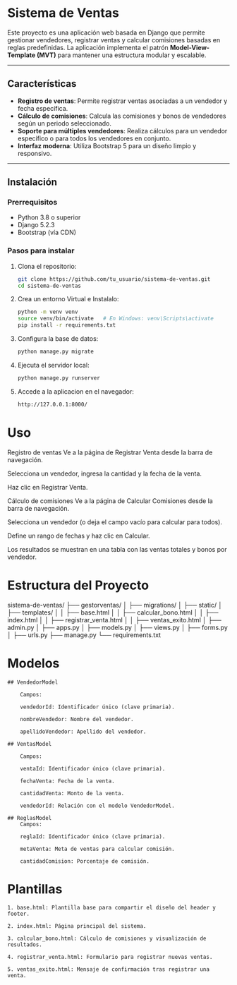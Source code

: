 # Sistema de Ventas

Este proyecto es una aplicación web basada en Django que permite gestionar vendedores, registrar ventas y calcular comisiones basadas en reglas predefinidas. La aplicación implementa el patrón **Model-View-Template (MVT)** para mantener una estructura modular y escalable.

---

## Características

- **Registro de ventas**: Permite registrar ventas asociadas a un vendedor y fecha específica.
- **Cálculo de comisiones**: Calcula las comisiones y bonos de vendedores según un periodo seleccionado.
- **Soporte para múltiples vendedores**: Realiza cálculos para un vendedor específico o para todos los vendedores en conjunto.
- **Interfaz moderna**: Utiliza Bootstrap 5 para un diseño limpio y responsivo.

---

## Instalación

### Prerrequisitos

- Python 3.8 o superior
- Django 5.2.3
- Bootstrap (vía CDN)

### Pasos para instalar

1. Clona el repositorio:
   ```bash
   git clone https://github.com/tu_usuario/sistema-de-ventas.git
   cd sistema-de-ventas

2. Crea un entorno Virtual e Instalalo:
    ```bash
    python -m venv venv
    source venv/bin/activate   # En Windows: venv\Scripts\activate
    pip install -r requirements.txt

3. Configura la base de datos:
    ```bash
    python manage.py migrate

4. Ejecuta el servidor local:
    ```bash
    python manage.py runserver

5. Accede a la aplicacion en el navegador:
    ```bash
    http://127.0.0.1:8000/

# Uso
Registro de ventas
Ve a la página de Registrar Venta desde la barra de navegación.

Selecciona un vendedor, ingresa la cantidad y la fecha de la venta.

Haz clic en Registrar Venta.

Cálculo de comisiones
Ve a la página de Calcular Comisiones desde la barra de navegación.

Selecciona un vendedor (o deja el campo vacío para calcular para todos).

Define un rango de fechas y haz clic en Calcular.

Los resultados se muestran en una tabla con las ventas totales y bonos por vendedor.

# Estructura del Proyecto
sistema-de-ventas/
├── gestorventas/
│   ├── migrations/
│   ├── static/
│   ├── templates/
│   │   ├── base.html
│   │   ├── calcular_bono.html
│   │   ├── index.html
│   │   ├── registrar_venta.html
│   │   ├── ventas_exito.html
│   ├── admin.py
│   ├── apps.py
│   ├── models.py
│   ├── views.py
│   ├── forms.py
│   ├── urls.py
├── manage.py
└── requirements.txt

# Modelos
    ## VendedorModel

        Campos:

        vendedorId: Identificador único (clave primaria).

        nombreVendedor: Nombre del vendedor.

        apellidoVendedor: Apellido del vendedor.

    ## VentasModel

        Campos:

        ventaId: Identificador único (clave primaria).

        fechaVenta: Fecha de la venta.

        cantidadVenta: Monto de la venta.

        vendedorId: Relación con el modelo VendedorModel.

    ## ReglasModel
        Campos:

        reglaId: Identificador único (clave primaria).

        metaVenta: Meta de ventas para calcular comisión.

        cantidadComision: Porcentaje de comisión.

# Plantillas

    1. base.html: Plantilla base para compartir el diseño del header y footer.

    2. index.html: Página principal del sistema.

    3. calcular_bono.html: Cálculo de comisiones y visualización de resultados.

    4. registrar_venta.html: Formulario para registrar nuevas ventas.

    5. ventas_exito.html: Mensaje de confirmación tras registrar una venta.

